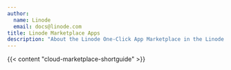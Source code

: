 ```yaml
---
author:
  name: Linode
  email: docs@linode.com
title: Linode Marketplace Apps
description: "About the Linode One-Click App Marketplace in the Linode Cloud Manager."
---
```


{{< content "cloud-marketplace-shortguide" >}}
